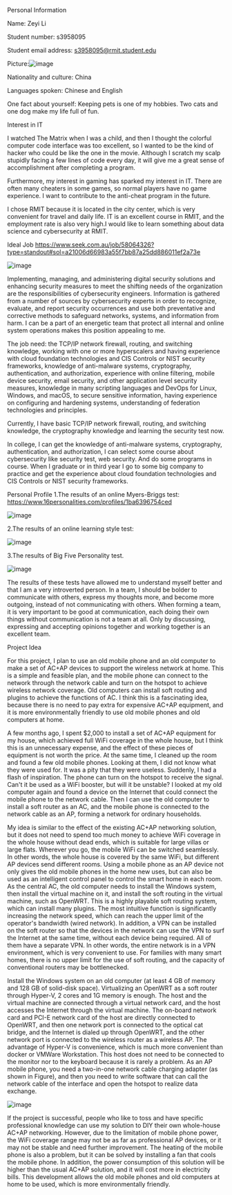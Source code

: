 Personal Information

Name: Zeyi Li

Student number: s3958095

Student email address: s3958095@rmit.student.edu

Picture:![image](https://user-images.githubusercontent.com/110008240/184533802-adeae1df-cd29-4102-b6d3-b2509ba2030b.png)

Nationality and culture: China

Languages spoken: Chinese and English

One fact about yourself: Keeping pets is one of my hobbies. Two cats and one dog make my life full of fun.

Interest in IT 

I watched The Matrix when I was a child, and then I thought the colorful computer code interface was too excellent, so I wanted to be the kind of hacker who could be like the one in the movie. Although I scratch my scalp stupidly facing a few lines of code every day, it will give me a great sense of accomplishment after completing a program. 

Furthermore, my interest in gaming has sparked my interest in IT. There are often many cheaters in some games, so normal players have no game experience. I want to contribute to the anti-cheat program in the future.

I chose RMIT because it is located in the city center, which is very convenient for travel and daily life. IT is an excellent course in RMIT, and the employment rate is also very high.I would like to learn something about data science and cybersecurity at RMIT.

Ideal Job 
https://www.seek.com.au/job/58064326?type=standout#sol=a21006d66983a55f7bb87a25dd886011ef2a73e

![image](https://user-images.githubusercontent.com/110008240/184796930-9b5e8807-3c97-466b-8e37-7b036078be4e.png)


Implementing, managing, and administering digital security solutions and enhancing security measures to meet the shifting needs of the organization are the responsibilities of cybersecurity engineers. Information is gathered from a number of sources by cybersecurity experts in order to recognize, evaluate, and report security occurrences and use both preventative and corrective methods to safeguard networks, systems, and information from harm. I can be a part of an energetic team that protect all internal and online system operations makes this position appealing to me.

The job need: the TCP/IP network firewall, routing, and switching knowledge, working with one or more hyperscalers and having experience with cloud foundation technologies and CIS Controls or NIST security frameworks, knowledge of anti-malware systems, cryptography, authentication, and authorization, experience with online filtering, mobile device security, email security, and other application level security measures, knowledge in many scripting languages and DevOps for Linux, Windows, and macOS, to secure sensitive information, having experience on configuring and hardening systems, understanding of federation technologies and principles. 

Currently, I have basic TCP/IP network firewall, routing, and switching knowledge, the cryptography knowledge and learning the security test now.

In college, I can get the knowledge of anti-malware systems, cryptography, authentication, and authorization, I can select some course about cybersecurity like security test, web security. And do some programs in course. When I graduate or in third year I go to some big company to practice and get the experience about cloud foundation technologies and CIS Controls or NIST security frameworks.

Personal Profile 
1.The results of an online Myers-Briggs test:
https://www.16personalities.com/profiles/1ba6396754ced

![image](https://user-images.githubusercontent.com/110008240/184796984-25348d92-4b1a-401c-bf13-e96d24c76b38.png)

2.The results of an online learning style test:

![image](https://user-images.githubusercontent.com/110008240/184797011-ccb9cab2-5606-4f4e-9439-7c5b4e5c11c4.png)

3.The results of Big Five Personality test. 

![image](https://user-images.githubusercontent.com/110008240/184797043-649b0704-b1c6-4f84-8f93-1167e0919279.png)


The results of these tests have allowed me to understand myself better and that I am a very introverted person. In a team, I should be bolder to communicate with others, express my thoughts more, and become more outgoing, instead of not communicating with others. When forming a team, it is very important to be good at communication, each doing their own things without communication is not a team at all. Only by discussing, expressing and accepting opinions together and working together is an excellent team.

Project Idea 

For this project, I plan to use an old mobile phone and an old computer to make a set of AC+AP devices to support the wireless network at home. This is a simple and feasible plan, and the mobile phone can connect to the network through the network cable and turn on the hotspot to achieve wireless network coverage. Old computers can install soft routing and plugins to achieve the functions of AC. I think this is a fascinating idea, because there is no need to pay extra for expensive AC+AP equipment, and it is more environmentally friendly to use old mobile phones and old computers at home.

A few months ago, I spent $2,000 to install a set of AC+AP equipment for my house, which achieved full WiFi coverage in the whole house, but I think this is an unnecessary expense, and the effect of these pieces of equipment is not worth the price. At the same time, I cleaned up the room and found a few old mobile phones. Looking at them, I did not know what they were used for. It was a pity that they were useless. Suddenly, I had a flash of inspiration. The phone can turn on the hotspot to receive the signal. Can't it be used as a WiFi booster, but will it be unstable? I looked at my old computer again and found a device on the Internet that could connect the mobile phone to the network cable. Then I can use the old computer to install a soft router as an AC, and the mobile phone is connected to the network cable as an AP, forming a network for ordinary households. 

My idea is similar to the effect of the existing AC+AP networking solution, but it does not need to spend too much money to achieve WiFi coverage in the whole house without dead ends, which is suitable for large villas or large flats. Wherever you go, the mobile WiFi can be switched seamlessly. In other words, the whole house is covered by the same WiFi, but different AP devices send different rooms. Using a mobile phone as an AP device not only gives the old mobile phones in the home new uses, but can also be used as an intelligent control panel to control the smart home in each room. As the central AC, the old computer needs to install the Windows system, then install the virtual machine on it, and install the soft routing in the virtual machine, such as OpenWRT. This is a highly playable soft routing system, which can install many plugins. The most intuitive function is significantly increasing the network speed, which can reach the upper limit of the operator's bandwidth (wired network). In addition, a VPN can be installed on the soft router so that the devices in the network can use the VPN to surf the Internet at the same time, without each device being required. All of them have a separate VPN. In other words, the entire network is in a VPN environment, which is very convenient to use. For families with many smart homes, there is no upper limit for the use of soft routing, and the capacity of conventional routers may be bottlenecked.

Install the Windows system on an old computer (at least 4 GB of memory and 128 GB of solid-disk space). Virtualizing an OpenWRT as a soft router through Hyper-V, 2 cores and 1G memory is enough. The host and the virtual machine are connected through a virtual network card, and the host accesses the Internet through the virtual machine. The on-board network card and PCI-E network card of the host are directly connected to OpenWRT, and then one network port is connected to the optical cat bridge, and the Internet is dialed up through OpenWRT, and the other network port is connected to the wireless router as a wireless AP. The advantage of Hyper-V is convenience, which is much more convenient than docker or VMWare Workstation. This host does not need to be connected to the monitor nor to the keyboard because it is rarely a problem. As an AP mobile phone, you need a two-in-one network cable charging adapter (as shown in Figure), and then you need to write software that can call the network cable of the interface and open the hotspot to realize data exchange.

![image](https://user-images.githubusercontent.com/110008240/184796931-269d7bf5-bc23-4d1e-82e3-44bea1e9bed1.png)

If the project is successful, people who like to toss and have specific professional knowledge can use my solution to DIY their own whole-house AC+AP networking. However, due to the limitation of mobile phone power, the WiFi coverage range may not be as far as professional AP devices, or it may not be stable and need further improvement. The heating of the mobile phone is also a problem, but it can be solved by installing a fan that cools the mobile phone. In addition, the power consumption of this solution will be higher than the usual AC+AP solution, and it will cost more in electricity bills. This development allows the old mobile phones and old computers at home to be used, which is more environmentally friendly.
